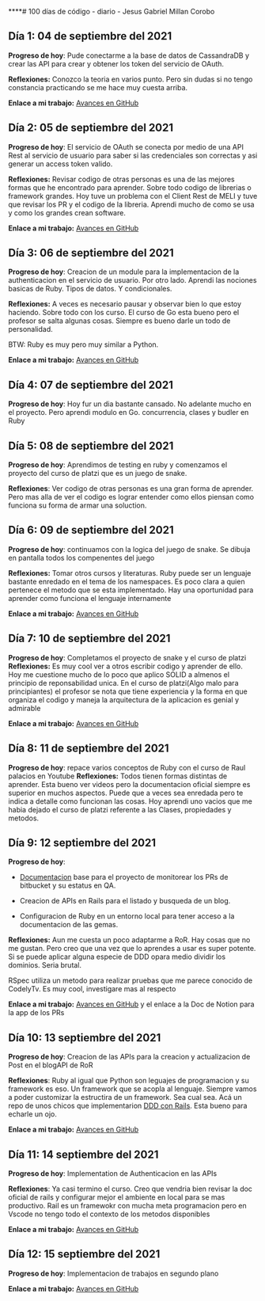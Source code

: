 ****# 100 días de código - diario - Jesus Gabriel Millan Corobo

## Día 1: 04 de septiembre del 2021

**Progreso de hoy**: Pude conectarme a la base de datos de CassandraDB y crear las API para crear y obtener los token del servicio de OAuth.

**Reflexiones:** Conozco la teoria en varios punto. Pero sin dudas si no tengo constancia practicando se me hace muy cuesta arriba.

**Enlace a mi trabajo:** [Avances en GitHub](https://github.com/jgmc3012/bookstore_oauth-api)

## Día 2: 05 de septiembre del 2021

**Progreso de hoy**: El servicio de OAuth se conecta por medio de una API Rest al servicio de usuario para saber si las credenciales son correctas y asi generar un access token valido.

**Reflexiones:** Revisar codigo de otras personas es una de las mejores formas que he encontrado para aprender. Sobre todo codigo de librerias o framework grandes. Hoy tuve un problema con el Client Rest de MELI y tuve que revisar los PR y el codigo de la libreria. Aprendi mucho de como se usa y como los grandes crean software.

**Enlace a mi trabajo:** [Avances en GitHub](https://github.com/jgmc3012/bookstore_oauth-api)

## Día 3: 06 de septiembre del 2021

**Progreso de hoy**: Creacion de un module para la implementacion de la authenticacion en el servicio de usuario.
Por otro lado. Aprendi las nociones basicas de Ruby. Tipos de datos. Y condicionales.

**Reflexiones:** A veces es necesario pausar y observar bien lo que estoy haciendo. Sobre todo con los curso. El curso de Go esta bueno pero el profesor se salta algunas cosas. Siempre es bueno darle un todo de personalidad.

BTW: Ruby es muy pero muy similar a Python.

**Enlace a mi trabajo:** [Avances en GitHub](https://github.com/jgmc3012/bookstore_oauth-go)

## Día 4: 07 de septiembre del 2021

**Progreso de hoy**: Hoy fur un dia bastante cansado. No adelante mucho en el proyecto. Pero aprendi modulo en Go. concurrencia, clases y budler en Ruby

## Día 5: 08 de septiembre del 2021

**Progreso de hoy**: Aprendimos de testing en ruby y comenzamos el proyecto del curso de platzi que es un juego de snake.

**Reflexiones**: Ver codigo de otras personas es una gran forma de aprender. Pero mas alla de ver el codigo es lograr entender como ellos piensan como funciona su forma de armar una soluction.

## Día 6: 09 de septiembre del 2021

**Progreso de hoy**: continuamos con la logica del juego de snake. Se dibuja en pantalla todos los compenentes del juego

**Reflexiones:** Tomar otros cursos y literaturas. Ruby puede ser un lenguaje bastante enredado en el tema de los namespaces. Es poco clara a quien pertenece el metodo que se esta implementado. Hay una oportunidad para aprender como funciona el lenguaje internamente

**Enlace a mi trabajo:** [Avances en GitHub](https://github.com/jgmc3012/snake-game)

## Día 7: 10 de septiembre del 2021

**Progreso de hoy**: Completamos el proyecto de snake y el curso de platzi
**Reflexiones:** Es muy cool ver a otros escribir codigo y aprender de ello. Hoy me cuestione mucho de lo poco que aplico SOLID a almenos el principio de reponsabilidad unica. En el curso de platzi(Algo malo para principiantes) el profesor se nota que tiene experiencia y la forma en que organiza el codigo y maneja la arquitectura de la aplicacion es genial y admirable

**Enlace a mi trabajo:** [Avances en GitHub](https://github.com/jgmc3012/snake-game)
## Día 8: 11 de septiembre del 2021

**Progreso de hoy**: repace varios conceptos de Ruby con el curso de Raul palacios en Youtube
**Reflexiones:** Todos tienen formas distintas de aprender. Esta bueno ver videos pero la documentacion oficial siempre es superior en muchos aspectos. Puede que a veces sea enredada pero te indica a detalle como funcionan las cosas. Hoy aprendi uno vacios que me habia dejado el curso de platzi referente a las Clases, propiedades y metodos.

## Día 9: 12 septiembre del 2021

**Progreso de hoy**:

- [Documentacion](https://www.notion.so/PRs-Reviews-on-Notion-Database-5284002a08004dbebc7feb1094d26c34) base para el proyecto de monitorear los PRs de bitbucket y su estatus en QA.

- Creacion de APIs en Rails para el listado y busqueda de un blog.

- Configuracion de Ruby en un entorno local para tener acceso a la documentacion de las gemas.

**Reflexiones:** Aun me cuesta un poco adaptarme a RoR. Hay cosas que no me gustan. Pero creo que una vez que lo aprendes a usar es super potente. Si se puede aplicar alguna especie de DDD opara medio dividir los dominios. Seria brutal.

RSpec utiliza un metodo para realizar pruebas que me parece conocido de CodelyTv. Es muy cool, investigare mas al respecto

**Enlace a mi trabajo:** [Avances en GitHub](https://github.com/jgmc3012/blog-api-on-ror) y el enlace a la Doc de Notion para la app de los PRs

## Día 10: 13 septiembre del 2021

**Progreso de hoy**: Creacion de las APIs para la creacion y actualizacion de Post en el blogAPI de RoR

**Reflexiones**: Ruby al igual que Python son leguajes de programacion y su framework es eso. Un framework que se acopla al lenguaje. Siempre vamos a poder customizar la estructira de un framework. Sea cual sea. Acá un repo de unos chicos que implementarion [DDD con Rails](https://github.com/Creditas/ddd-rails-sample). Esta bueno para echarle un ojo.


**Enlace a mi trabajo:** [Avances en GitHub](https://github.com/jgmc3012/blog-api-on-ror)

## Día 11: 14 septiembre del 2021

**Progreso de hoy**: Implementation de Authenticacion en las APIs

**Reflexiones**: Ya casi termino el curso. Creo que vendria bien revisar la doc oficial de rails y configurar mejor el ambiente en local para se mas productivo. Rail es un framewokr con mucha meta programacion pero en Vscode no tengo todo el contexto de los metodos disponibles

**Enlace a mi trabajo:** [Avances en GitHub](https://github.com/jgmc3012/blog-api-on-ror)

## Día 12: 15 septiembre del 2021

**Progreso de hoy**: Implementacion de trabajos en segundo plano

**Enlace a mi trabajo:** [Avances en GitHub](https://github.com/jgmc3012/blog-api-on-ror)
